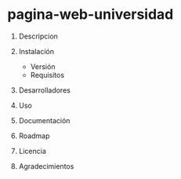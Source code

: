# pagina-web-universidad

1. Descripcion

2. Instalación
    - Versión
    - Requisitos

3. Desarrolladores

4. Uso

5. Documentación

6. Roadmap

7. Licencia

8. Agradecimientos
